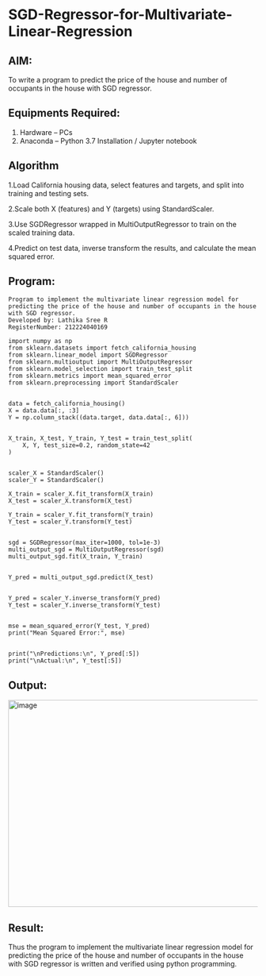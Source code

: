 # SGD-Regressor-for-Multivariate-Linear-Regression

## AIM:
To write a program to predict the price of the house and number of occupants in the house with SGD regressor.

## Equipments Required:
1. Hardware – PCs
2. Anaconda – Python 3.7 Installation / Jupyter notebook

## Algorithm
1.Load California housing data, select features and targets, and split into training and testing sets.

2.Scale both X (features) and Y (targets) using StandardScaler.

3.Use SGDRegressor wrapped in MultiOutputRegressor to train on the scaled training data.

4.Predict on test data, inverse transform the results, and calculate the mean squared error.
## Program:
```
Program to implement the multivariate linear regression model for predicting the price of the house and number of occupants in the house with SGD regressor.
Developed by: Lathika Sree R
RegisterNumber: 212224040169 
```

```
import numpy as np
from sklearn.datasets import fetch_california_housing
from sklearn.linear_model import SGDRegressor
from sklearn.multioutput import MultiOutputRegressor
from sklearn.model_selection import train_test_split
from sklearn.metrics import mean_squared_error
from sklearn.preprocessing import StandardScaler


data = fetch_california_housing()
X = data.data[:, :3]                           
Y = np.column_stack((data.target, data.data[:, 6]))  


X_train, X_test, Y_train, Y_test = train_test_split(
    X, Y, test_size=0.2, random_state=42
)


scaler_X = StandardScaler()
scaler_Y = StandardScaler()

X_train = scaler_X.fit_transform(X_train)
X_test = scaler_X.transform(X_test)

Y_train = scaler_Y.fit_transform(Y_train)
Y_test = scaler_Y.transform(Y_test)


sgd = SGDRegressor(max_iter=1000, tol=1e-3)
multi_output_sgd = MultiOutputRegressor(sgd)
multi_output_sgd.fit(X_train, Y_train)


Y_pred = multi_output_sgd.predict(X_test)


Y_pred = scaler_Y.inverse_transform(Y_pred)
Y_test = scaler_Y.inverse_transform(Y_test)


mse = mean_squared_error(Y_test, Y_pred)
print("Mean Squared Error:", mse)


print("\nPredictions:\n", Y_pred[:5])
print("\nActual:\n", Y_test[:5])
```

## Output:


<img width="564" height="417" alt="image" src="https://github.com/user-attachments/assets/2f335b7c-da2d-4f41-a502-04d9b3e96f3a" />



## Result:
Thus the program to implement the multivariate linear regression model for predicting the price of the house and number of occupants in the house with SGD regressor is written and verified using python programming.
